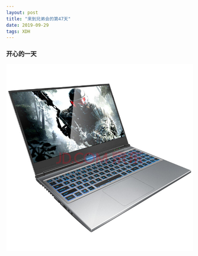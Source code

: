 ```yaml
---  
layout: post  
title: "来到兄弟会的第47天"  
date: 2019-09-29  
tags: XDH    
---  
```

  
### 开心的一天  

![机械革命](/images/inspirational/jxgm2.jpeg)